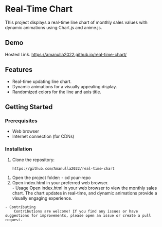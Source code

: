 # Real-Time Chart

This project displays a real-time line chart of monthly sales values with dynamic animations using Chart.js and anime.js.

## Demo

Hosted Link.
https://amanulla2022.github.io/real-time-chart/

## Features

- Real-time updating line chart.
- Dynamic animations for a visually appealing display.
- Randomized colors for the line and axis title.

## Getting Started

### Prerequisites

- Web browser
- Internet connection (for CDNs)

### Installation

1. Clone the repository:

   ```bash
   https://github.com/Amanulla2022/real-time-chart
  1) Open the project folder:
    - cd your-repo
  2) Open index.html in your preferred web browser.   
    - Usage
        Open index.html in your web browser to view the monthly sales chart.
        The chart updates in real-time, and dynamic animations provide a visually engaging experience.
     
    - Contributing
        Contributions are welcome! If you find any issues or have suggestions for improvements, please open an issue or create a pull request.


